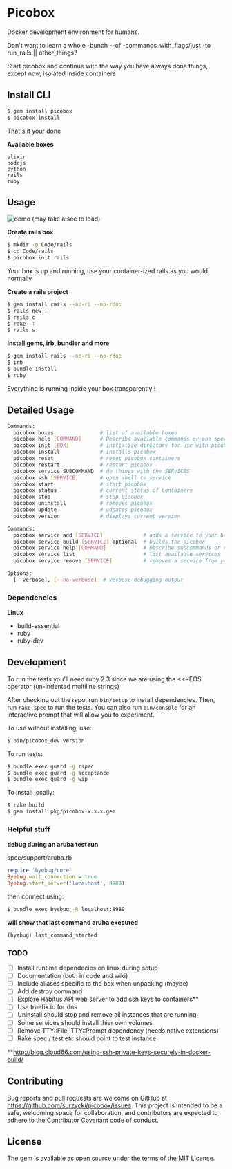 # Picobox

Docker development environment for humans.

Don't want to learn a whole -bunch --of -commands_with_flags/just -to run_rails || other_things?

Start picobox and continue with the way you have always done things, except now, isolated inside containers


## Install CLI


```bash
$ gem install picobox
$ picobox install
```

That's it your done

**Available boxes**

    elixir
    nodejs
    python
    rails
    ruby


## Usage

![demo](https://github.com/surzycki/picobox/blob/master/docs/testdrive.gif)
(may take a sec to load)

**Create rails box**

```bash
$ mkdir -p Code/rails
$ cd Code/rails
$ picobox init rails
```

Your box is up and running, use your container-ized rails as you would normally

**Create a rails project**
```bash
$ gem install rails --no-ri --no-rdoc
$ rails new .
$ rails c
$ rake -T
$ rails s
```

**Install gems, irb, bundler and more**
```bash
$ gem install rails --no-ri --no-rdoc
$ irb
$ bundle install
$ ruby
```

Everything is running inside your box transparently !


## Detailed Usage

```bash
Commands:
  picobox boxes               # list of available boxes
  picobox help [COMMAND]      # Describe available commands or one specific command
  picobox init [BOX]          # initialize directory for use with picobox
  picobox install             # installs picobox
  picobox reset               # reset picobox containers
  picobox restart             # restart picobox
  picobox service SUBCOMMAND  # do things with the SERVICES
  picobox ssh [SERVICE]       # open shell to service
  picobox start               # start picobox
  picobox status              # current status of containers
  picobox stop                # stop picobox
  picobox uninstall           # removes picobox
  picobox update              # udpates picobox
  picobox version             # displays current version

Commands:
  picobox service add [SERVICE]             # adds a service to your box
  picobox service build [SERVICE] optional  # builds the picobox
  picobox service help [COMMAND]            # Describe subcommands or one specific subcommand
  picobox service list                      # list available services
  picobox service remove [SERVICE]          # removes a service from your box

Options:
  [--verbose], [--no-verbose]  # Verbose debugging output
```

### Dependencies
**Linux**

* build-essential
* ruby
* ruby-dev


## Development

To run the tests you'll need ruby 2.3 since we are using the <<~EOS operator (un-indented multiline strings)

After checking out the repo, run `bin/setup` to install dependencies. Then, run `rake spec` to run the tests. You can also run `bin/console` for an interactive prompt that will allow you to experiment.

To use without installing, use:

```bash
$ bin/picobox_dev version
```

To run tests:

```bash
$ bundle exec guard -g rspec
$ bundle exec guard -g acceptance
$ bundle exec guard -g wip
```


To install locally:

```bash
$ rake build
$ gem install pkg/picobox-x.x.x.gem
```

### Helpful stuff

**debug during an aruba test run**

spec/support/aruba.rb
```ruby
require 'byebug/core'
Byebug.wait_connection = true
Byebug.start_server('localhost', 8989)
```
then connect using:
```bash
$ bundle exec byebug -R localhost:8989
```

**will show that last command aruba executed**
```ruby
(byebug) last_command_started
```

### TODO
- [ ] Install runtime dependecies on linux during setup
- [ ] Documentation (both in code and wiki)
- [ ] Include aliases specific to the box when unpacking (maybe)
- [ ] Add destroy command
- [ ] Explore Habitus API web server to add ssh keys to containers**
- [ ] Use traefik.io for dns
- [ ] Uninstall should stop and remove all instances that are running
- [ ] Some services should install thier own volumes
- [ ] Remove TTY::File, TTY::Prompt dependency (needs native extensions)
- [ ] Rake spec / test etc should point to test instance

**http://blog.cloud66.com/using-ssh-private-keys-securely-in-docker-build/

## Contributing

Bug reports and pull requests are welcome on GitHub at https://github.com/surzycki/picobox/issues. This project is intended to be a safe, welcoming space for collaboration, and contributors are expected to adhere to the [Contributor Covenant](http://contributor-covenant.org) code of conduct.


## License

The gem is available as open source under the terms of the [MIT License](http://opensource.org/licenses/MIT).

